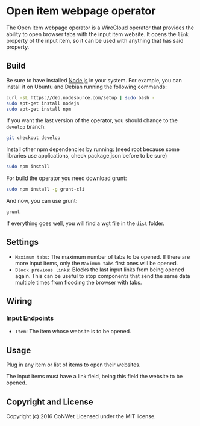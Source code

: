 Open item webpage operator
======================

The Open item webpage operator is a WireCloud operator that provides the ability to open browser tabs with the input item website.
It opens the `link` property of the input item, so it can be used with anything that has said property.

Build
-----

Be sure to have installed [Node.js](http://node.js) in your system. For example, you can install it on Ubuntu and Debian running the following commands:

```bash
curl -sL https://deb.nodesource.com/setup | sudo bash -
sudo apt-get install nodejs
sudo apt-get install npm
```

If you want the last version of the operator, you should change to the `develop` branch:

```bash
git checkout develop
```

Install other npm dependencies by running: (need root because some libraries use applications, check package.json before to be sure)

```bash
sudo npm install
```

For build the operator you need download grunt:

```bash
sudo npm install -g grunt-cli
```

And now, you can use grunt:

```bash
grunt
```

If everything goes well, you will find a wgt file in the `dist` folder.

## Settings

- `Maximum tabs`: The maximum number of tabs to be opened. If there are more input items, only the `Maximum tabs` first ones will be opened.
- `Block previous links`: Blocks the last input links from being opened again. This can be useful to stop components that send the same data multiple times from flooding the browser with tabs.

## Wiring

### Input Endpoints

- `Item`: The item whose website is to be opened.

## Usage

Plug in any item or list of items to open their websites.

The input items must have a link field, being this field the website to be opened.

## Copyright and License

Copyright (c) 2016 CoNWet
Licensed under the MIT license.
